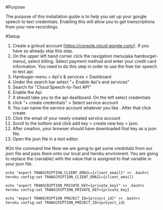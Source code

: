 #Purpose

The purpose of this installation guide is to help you set up your google speech to text credentials. Enabling this will allow you to get transcriptions from your new recordings.

#Setup

1. Create a gcloud account (https://console.cloud.google.com/). If you have so already skip this step.
2. On the upper left hand corner click the navigation menu(aka hamburger-menu), select billing. Select payment method and enter your credit card information. You need to do this step in order to use the free tier speech to text api.
3. Hambuger-menu > Api's & services > Dashboard
4. Under the search bar select "+ Enable Api's and services"
5. Search for "Cloud Speech-to-Text API"
6. Enable the Api
7. It should take you to the api dashboard. On the left select credentials
8. click "+ create credentials" > Select service account
9. You can name the service account whatever you like . After that click create
10. Click the email of your newly created service account
11. Scroll to the bottom and click add key > create new key > json.
12. After creation, your browser should have downloaded that key as a json file.
13. Open the json file in a text editor.

#On the command line
Now we are going to get some credntials from our json file and pass them onto our local and heroku enviroment. You are going to replace the {variable} with the value that is assigned to that variable in your json file.

    echo "export TRANSCRIPTION_CLIENT_EMAIL={client_email}" >> .bashrc
    heroku config:set TRANSCRIPTION_CLIENT_EMAIL={client_email}

    echo "export TRANSCRIPTION_PRIVATE_KEY={private_key}" >> .bashrc
    heroku config:set TRANSCRIPTION_PRIVATE_KEY={private_key}

    echo "export TRANSCRIPTION_PROJECT_ID={project_id}" >> .bashrc
    heroku config:set TRANSCRIPTION_PROJECT_ID={project_id}
